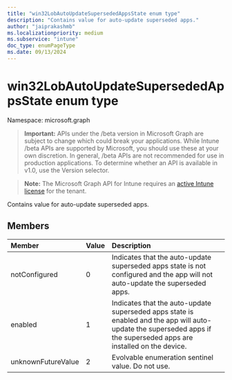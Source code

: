 ```yaml
---
title: "win32LobAutoUpdateSupersededAppsState enum type"
description: "Contains value for auto-update superseded apps."
author: "jaiprakashmb"
ms.localizationpriority: medium
ms.subservice: "intune"
doc_type: enumPageType
ms.date: 09/13/2024
---
```


# win32LobAutoUpdateSupersededAppsState enum type

Namespace: microsoft.graph

> **Important:** APIs under the /beta version in Microsoft Graph are subject to change which could break your applications. While Intune /beta APIs are supported by Microsoft, you should use these at your own discretion. In general, /beta APIs are not recommended for use in production applications. To determine whether an API is available in v1.0, use the Version selector.

> **Note:** The Microsoft Graph API for Intune requires an [active Intune license](https://go.microsoft.com/fwlink/?linkid=839381) for the tenant.

Contains value for auto-update superseded apps.

## Members
|Member|Value|Description|
|:---|:---|:---|
|notConfigured|0|Indicates that the auto-update superseded apps state is not configured and the app will not auto-update the superseded apps.|
|enabled|1|Indicates that the auto-update superseded apps state is enabled and the app will auto-update the superseded apps if the superseded apps are installed on the device.|
|unknownFutureValue|2|Evolvable enumeration sentinel value. Do not use.|
